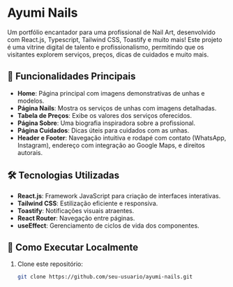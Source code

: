 # Ayumi Nails

Um portfólio encantador para uma profissional de Nail Art, desenvolvido com React.js, Typescript, Tailwind CSS, Toastify e muito mais! Este projeto é uma vitrine digital de talento e profissionalismo, permitindo que os visitantes explorem serviços, preços, dicas de cuidados e muito mais.

## 💅 Funcionalidades Principais

- **Home**: Página principal com imagens demonstrativas de unhas e modelos.
- **Página Nails**: Mostra os serviços de unhas com imagens detalhadas.
- **Tabela de Preços**: Exibe os valores dos serviços oferecidos.
- **Página Sobre**: Uma biografia inspiradora sobre a profissional.
- **Página Cuidados**: Dicas úteis para cuidados com as unhas.
- **Header e Footer**: Navegação intuitiva e rodapé com contato (WhatsApp, Instagram), endereço com integração ao Google Maps, e direitos autorais.

## 🛠️ Tecnologias Utilizadas

- **React.js**: Framework JavaScript para criação de interfaces interativas.
- **Tailwind CSS**: Estilização eficiente e responsiva.
- **Toastify**: Notificações visuais atraentes.
- **React Router**: Navegação entre páginas.
- **useEffect**: Gerenciamento de ciclos de vida dos componentes.

## 🚀 Como Executar Localmente

1. Clone este repositório:
   ```bash
   git clone https://github.com/seu-usuario/ayumi-nails.git
